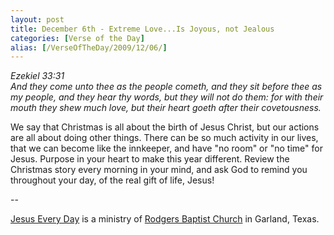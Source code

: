 ```yaml
---
layout: post
title: December 6th - Extreme Love...Is Joyous, not Jealous
categories: [Verse of the Day]
alias: [/VerseOfTheDay/2009/12/06/]
---
```


_Ezekiel 33:31  
And they come unto thee as the people cometh, and they sit before
thee as my people, and they hear thy words, but they will not do
them: for with their mouth they shew much love, but their heart goeth
after their covetousness._

We say that Christmas is all about the birth of Jesus Christ, but
our actions are all about doing other things. There can be so much
activity in our lives, that we can become like the innkeeper, and
have "no room" or "no time" for Jesus. Purpose in your heart to make
this year different. Review the Christmas story every morning in your
mind, and ask God to remind you throughout your day, of the real gift
of life, Jesus!

 --

<a href=http://jesuseveryday.net>Jesus Every Day</a> is a ministry of <a href=http://rodgersbaptist.net>Rodgers Baptist Church</a> in Garland, Texas.
